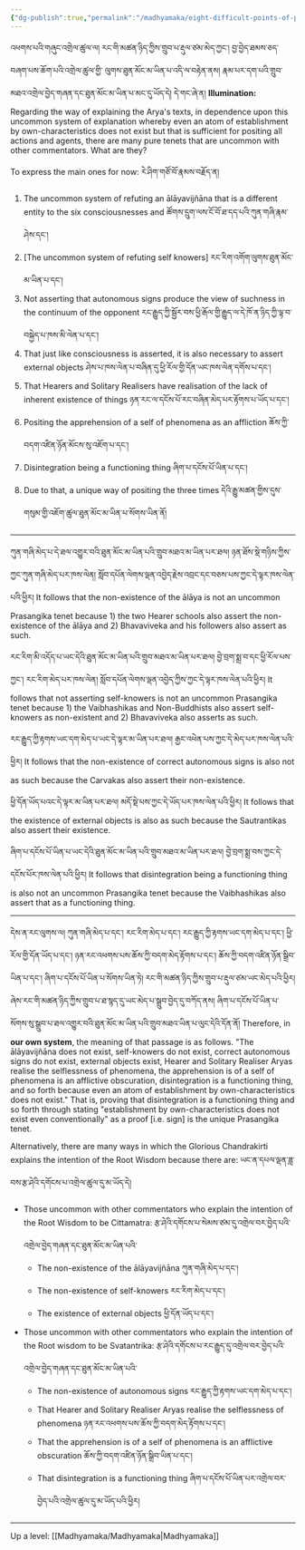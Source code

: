 ```yaml
---
{"dg-publish":true,"permalink":"/madhyamaka/eight-difficult-points-of-prasangika/"}
---
```


འཕགས་པའི་གཞུང་འགྲེལ་ཚུལ་ལ། རང་གི་མཚན་ཉིད་ཀྱིས་གྲུབ་པ་རྡུལ་ཙམ་མེད་ཀྱང་། བྱ་བྱེད་ཐམས་ཅད་བཞག་པས་ཆོག་པའི་འགྲེལ་ཚུལ་གྱི་
ལུགས་ཐུན་མོང་མ་ཡིན་པ་འདི་ལ་བརྟེན་ནས། རྣམ་པར་དག་པའི་གྲུབ་མཐའ་འགྲེལ་བྱེད་གཞན་དང་ཐུན་མོང་མ་ཡིན་པ་མང་དུ་ཡོད་དེ། དེ་གང་ཞེ་ན།
**Illumination:** Regarding the way of explaining the Arya's texts, in dependence upon this uncommon system of explanation whereby even an atom of establishment by own-characteristics does not exist but that is sufficient for positing all actions and agents, there are many pure tenets that are uncommon with other commentators. What are they?

To express the main ones for now: རེ་ཤིག་གཙོ་བོ་རྣམས་བརྗོད་ན། 
1. The uncommon system of refuting an ālāyavijñāna that is a different entity to the six consciousnesses and
   ཚོགས་དྲུག་ལས་ངོ་བོ་ཐ་དད་པའི་ཀུན་གཞི་རྣམ་ཤེས་དང་།
2. [The uncommon system of refuting self knowers]
   རང་རིག་འགོག་ལུགས་ཐུན་མོང་མ་ཡིན་པ་དང་།
3. Not asserting that autonomous signs produce the view of suchness in the continuum of the opponent
   རང་རྒྱུད་ཀྱི་སྦྱོར་བས་ཕྱི་རྒོལ་གྱི་རྒྱུད་ལ་དེ་ཁོ་ན་ཉིད་ཀྱི་ལྟ་བ་བསྐྱེད་པ་ཁས་མི་ལེན་པ་དང་།
4. That just like consciousness is asserted, it is also necessary to assert external objects 
   ཤེས་པ་ཁས་ལེན་པ་བཞིན་དུ་ཕྱི་རོལ་གྱི་དོན་ཡང་ཁས་ལེན་དགོས་པ་དང་།
5. That Hearers and Solitary Realisers have realisation of the lack of inherent existence of things 
   ཉན་རང་ལ་དངོས་པོ་རང་བཞིན་མེད་པར་རྟོགས་པ་ཡོད་པ་དང་།
6. Positing the apprehension of a self of phenomena as an affliction 
   ཆོས་ཀྱི་བདག་འཛིན་ཉོན་མོངས་སུ་འཇོག་པ་དང་།
7. Disintegration being a functioning thing ཞིག་པ་དངོས་པོ་ཡིན་པ་དང་།
8. Due to that, a unique way of positing the three times
   དེའི་རྒྱུ་མཚན་གྱིས་དུས་གསུམ་གྱི་འཇོག་ཚུལ་ཐུན་མོང་མ་ཡིན་པ་སོགས་ཡིན་ནོ།

---
ཀུན་གཞི་མེད་པ་དེ་ཐལ་འགྱུར་བའི་ཐུན་མོང་མ་ཡིན་པའི་གྲུབ་མཐའ་མ་ཡིན་པར་ཐལ། ཉན་ཐོས་སྡེ་གཉིས་ཀྱིས་ཀྱང་ཀུན་གཞི་མེད་པར་ཁས་ལེན། 
སློབ་དཔོན་ལེགས་ལྡན་འབྱེད་རྗེས་འབྲང་དང་བཅས་པས་ཀྱང་དེ་ལྟར་ཁས་ལེན་པའི་ཕྱིར། 
It follows that the non-existence of the ālāya is not an uncommon Prasangika tenet because 1) the two Hearer schools also assert the non-existence of the ālāya and 2) Bhavaviveka and his followers also assert as such.

རང་རིག་མི་འདོད་པ་ཡང་དེའི་ཐུན་མོང་མ་ཡིན་པའི་གྲུབ་མཐའ་མ་ཡིན་པར་ཐལ།
བྱེ་བྲག་སྨྲ་བ་དང་ཕྱི་རོལ་པས་ཀྱང་། རང་རིག་མེད་པར་ཁས་ལེན། སློབ་དཔོན་ལེགས་ལྡན་འབྱེད་ཀྱིས་ཀྱང་དེ་ལྟར་ཁས་ལེན་པའི་ཕྱིར། 
It follows that not asserting self-knowers is not an uncommon Prasangika tenet because 1) the Vaibhashikas and Non-Buddhists also assert self-knowers as non-existent and 2) Bhavaviveka also asserts as such.

རང་རྒྱུད་ཀྱི་རྟགས་ཡང་དག་མེད་པ་ཡང་དེ་ལྟར་མ་ཡིན་པར་ཐལ། རྒྱང་འཕེན་པས་ཀྱང་དེ་མེད་པར་ཁས་ལེན་པའི་ཕྱིར། 
It follows that the non-existence of correct autonomous signs is also not as such because the Carvakas also assert their non-existence.

ཕྱི་དོན་ཡོད་པའང་དེ་ལྟར་མ་ཡིན་པར་ཐལ། མདོ་སྡེ་པས་ཀྱང་དེ་ཡོད་པར་ཁས་ལེན་པའི་ཕྱིར། 
It follows that the existence of external objects is also as such because the Sautrantikas also assert their existence.

ཞིག་པ་དངོས་པོ་ཡིན་པ་ཡང་དེའི་ཐུན་མོང་མ་ཡིན་པའི་གྲུབ་མཐའ་མ་ཡིན་པར་ཐལ། བྱེ་བྲག་སྨྲ་བས་ཀྱང་དེ་དངོས་པོར་ཁས་ལེན་པའི་ཕྱིར།
It follows that disintegration being a functioning thing is also not an uncommon Prasangika tenet because the Vaibhashikas also assert that as a functioning thing.

---
དེས་ན་རང་ལུགས་ལ། ཀུན་གཞི་མེད་པ་དང་། རང་རིག་མེད་པ་དང་། རང་རྒྱུད་ཀྱི་རྟགས་ཡང་དག་མེད་པ་དང་། ཕྱི་རོལ་གྱི་དོན་ཡོད་པ་དང་། 
ཉན་རང་འཕགས་པས་ཆོས་ཀྱི་བདག་མེད་རྟོགས་པ་དང་། ཆོས་ཀྱི་བདག་འཛིན་ཉོན་སྒྲིབ་ཡིན་པ་དང་། ཞིག་པ་དངོས་པོ་ཡིན་པ་སོགས་ཡིན་ཏེ། 
རང་གི་མཚན་ཉིད་ཀྱིས་གྲུབ་པ་རྡུལ་ཙམ་ཡང་མེད་པའི་ཕྱིར། ཞེས་རང་གི་མཚན་ཉིད་ཀྱིས་གྲུབ་པ་ཐ་སྙད་དུ་ཡང་མེད་པ་སྒྲུབ་བྱེད་དུ་བཀོད་ནས། 
ཞིག་པ་དངོས་པོ་ཡིན་པ་སོགས་སུ་སྒྲུབ་པ་ཐལ་འགྱུར་བའི་ཐུན་མོང་མ་ཡིན་པའི་གྲུབ་མཐའ་ཡིན་པ་ལུང་དེའི་དོན་ནོ།
Therefore, in **our own system**, the meaning of that passage is as follows.
"The ālāyavijñāna does not exist, self-knowers do not exist, correct autonomous signs do not exist, external objects exist, Hearer and Solitary Realiser Aryas realise the selflessness of phenomena, the apprehension is of a self of phenomena is an afflictive obscuration, disintegration is a functioning thing, and so forth because even an atom of establishment by own-characteristics does not exist."
That is, proving that disintegration is a functioning thing and so forth through stating "establishment by own-characteristics does not exist even conventionally" as a proof [i.e. sign] is the unique Prasangika tenet.

Alternatively, there are many ways in which the Glorious Chandrakirti explains the intention of the Root Wisdom because there are: ཡང་ན་དཔལ་ལྡན་ཟླ་བས་རྩ་ཤེའི་དགོངས་པ་འགྲེལ་ཚུལ་དུ་མ་ཡོད་དེ།
- Those uncommon with other commentators who explain the intention of the Root Wisdom to be Cittamatra: རྩ་ཤེའི་དགོངས་པ་སེམས་ཙམ་དུ་འགྲེལ་བར་བྱེད་པའི་འགྲེལ་བྱེད་གཞན་དང་ཐུན་མོང་མ་ཡིན་པའི་
	- The non-existence of the ālāyavijñāna ཀུན་གཞི་མེད་པ་དང་།
	- The non-existence of self-knowers རང་རིག་མེད་པ་དང་།
	- The existence of external objects ཕྱི་དོན་ཡོད་པ་དང་།
- Those uncommon with other commentators who explain the intention of the Root wisdom to be Svatantrika: རྩ་ཤེའི་དགོངས་པ་རང་རྒྱུད་དུ་འགྲེལ་བར་བྱེད་པའི་འགྲེལ་བྱེད་གཞན་དང་ཐུན་མོང་མ་ཡིན་པའི་
	- The non-existence of autonomous signs རང་རྒྱུད་ཀྱི་རྟགས་ཡང་དག་མེད་པ་དང་།
	- That Hearer and Solitary Realiser Aryas realise the selflessness of phenomena
	  ཉན་རང་འཕགས་པས་ཆོས་ཀྱི་བདག་མེད་རྟོགས་པ་དང་།
	- That the apprehension is of a self of phenomena is an afflictive obscuration
	  ཆོས་ཀྱི་བདག་འཛིན་ཉོན་སྒྲིབ་ཡིན་པ་དང་།
	- That disintegration is a functioning thing ཞིག་པ་དངོས་པོ་ཡིན་པར་འགྲེལ་བར་བྱེད་པའི་འགྲེལ་ཚུལ་དུ་མ་ཡོད་པའི་ཕྱིར།

---
Up a level: [[Madhyamaka/Madhyamaka\|Madhyamaka]]